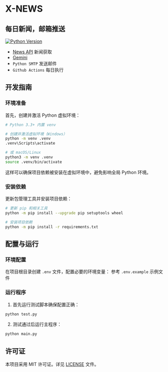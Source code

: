 # X-NEWS

## 每日新闻，邮箱推送

[![Python Version](https://img.shields.io/badge/python-3.1%2B-blue)]()

- [News API](https://newsapi.org/) 新闻获取
- [Gemini](https://ai.google.dev/)
- `Python SMTP` 发送邮件
- `Github Actions` 每日执行

## 开发指南

### 环境准备

首先，创建并激活 Python 虚拟环境：
```bash
# Python 3.3+ 内置 venv

# 创建并激活虚拟环境（Windows）
python -m venv .venv
.venv\Scripts\activate

# 或 macOS/Linux
python3 -m venv .venv
source .venv/bin/activate
```

这样可以确保项目依赖被安装在虚拟环境中，避免影响全局 Python 环境。

### 安装依赖

更新包管理工具并安装项目依赖：

```bash
# 更新 pip 和相关工具
python -m pip install --upgrade pip setuptools wheel

# 安装项目依赖
python -m pip install -r requirements.txt
```

## 配置与运行

### 环境配置

在项目根目录创建 `.env` 文件，配置必要的环境变量：
参考 `.env.example` 示例文件

### 运行程序

1. 首先运行测试脚本确保配置正确：

```bash
python test.py
```

2. 测试通过后运行主程序：

```bash
python main.py
```

## 许可证

本项目采用 MIT 许可证。详见 [LICENSE](LICENSE) 文件。
